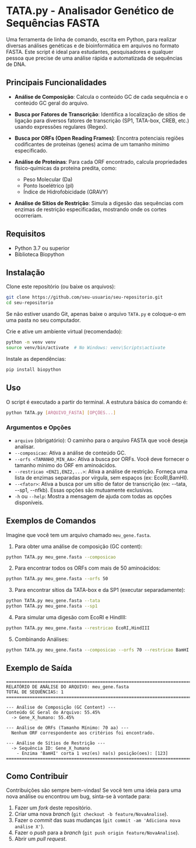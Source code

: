 # TATA.py - Analisador Genético de Sequências FASTA

Uma ferramenta de linha de comando, escrita em Python, para realizar diversas análises genéticas e de bioinformática em arquivos no formato FASTA. Este script é ideal para estudantes, pesquisadores e qualquer pessoa que precise de uma análise rápida e automatizada de sequências de DNA.

## Principais Funcionalidades

* **Análise de Composição**: Calcula o conteúdo GC de cada sequência e o conteúdo GC geral do arquivo.

* **Busca por Fatores de Transcrição**: Identifica a localização de sítios de ligação para diversos fatores de transcrição (SP1, TATA-box, CREB, etc.) usando expressões regulares (Regex).

* **Busca por ORFs (Open Reading Frames)**: Encontra potenciais regiões codificantes de proteínas (genes) acima de um tamanho mínimo especificado.

* **Análise de Proteínas**: Para cada ORF encontrado, calcula propriedades físico-químicas da proteína predita, como:

  * Peso Molecular (Da)
  * Ponto Isoelétrico (pI)
  * Índice de Hidrofobicidade (GRAVY)

* **Análise de Sítios de Restrição**: Simula a digesão das sequências com enzimas de restrição especificadas, mostrando onde os cortes ocorreriam.

## Requisitos

* Python 3.7 ou superior
* Biblioteca Biopython

## Instalação

Clone este repositório (ou baixe os arquivos):

```bash
git clone https://github.com/seu-usuario/seu-repositorio.git
cd seu-repositorio
```

Se não estiver usando Git, apenas baixe o arquivo `TATA.py` e coloque-o em uma pasta no seu computador.

Crie e ative um ambiente virtual (recomendado):

```bash
python -m venv venv
source venv/bin/activate  # No Windows: venv\Scripts\activate
```

Instale as dependências:

```bash
pip install biopython
```

## Uso

O script é executado a partir do terminal. A estrutura básica do comando é:

```bash
python TATA.py [ARQUIVO_FASTA] [OPÇÕES...]
```

### Argumentos e Opções

* `arquivo` (obrigatório): O caminho para o arquivo FASTA que você deseja analisar.
* `--composicao`: Ativa a análise de conteúdo GC.
* `--orfs <TAMANHO_MIN_AA>`: Ativa a busca por ORFs. Você deve fornecer o tamanho mínimo do ORF em aminoácidos.
* `--restricao <ENZ1,ENZ2,...>`: Ativa a análise de restrição. Forneça uma lista de enzimas separadas por vírgula, sem espaços (ex: EcoRI,BamHI).
* `--<fator>`: Ativa a busca por um sítio de fator de transcrição (ex: --tata, --sp1, --nfkb). Essas opções são mutuamente exclusivas.
* `-h` ou `--help`: Mostra a mensagem de ajuda com todas as opções disponíveis.

## Exemplos de Comandos

Imagine que você tem um arquivo chamado `meu_gene.fasta`.

1. Para obter uma análise de composição (GC content):

```bash
python TATA.py meu_gene.fasta --composicao
```

2. Para encontrar todos os ORFs com mais de 50 aminoácidos:

```bash
python TATA.py meu_gene.fasta --orfs 50
```

3. Para encontrar sítios da TATA-box e da SP1 (executar separadamente):

```bash
python TATA.py meu_gene.fasta --tata
python TATA.py meu_gene.fasta --sp1
```

4. Para simular uma digesão com EcoRI e HindIII:

```bash
python TATA.py meu_gene.fasta --restricao EcoRI,HindIII
```

5. Combinando Análises:

```bash
python TATA.py meu_gene.fasta --composicao --orfs 70 --restricao BamHI
```

## Exemplo de Saída

```text
================================================================================
RELATÓRIO DE ANÁLISE DO ARQUIVO: meu_gene.fasta
TOTAL DE SEQUÊNCIAS: 1
================================================================================

--- Análise de Composição (GC Content) ---
Conteúdo GC Geral do Arquivo: 55.45%
  -> Gene_X_humano: 55.45%

--- Análise de ORFs (Tamanho Mínimo: 70 aa) ---
  Nenhum ORF correspondente aos critérios foi encontrado.

--- Análise de Sítios de Restrição ---
  -> Sequência ID: Gene_X_humano
    - Enzima 'BamHI' corta 1 vez(es) na(s) posição(oes): [123]
================================================================================
```

## Como Contribuir

Contribuições são sempre bem-vindas! Se você tem uma ideia para uma nova análise ou encontrou um bug, sinta-se à vontade para:

1. Fazer um *fork* deste repositório.
2. Criar uma nova *branch* (`git checkout -b feature/NovaAnalise`).
3. Fazer o *commit* das suas mudanças (`git commit -am 'Adiciona nova análise X'`).
4. Fazer o *push* para a *branch* (`git push origin feature/NovaAnalise`).
5. Abrir um *pull request*.
